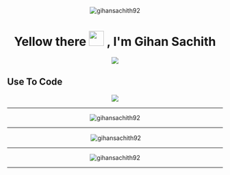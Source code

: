  <p align="center"> <img src="https://user-images.githubusercontent.com/74038190/240304586-d48893bd-0757-481c-8d7e-ba3e163feae7.png" alt="gihansachith92"  /> </p>
<h1 align="center">Yellow there <img src="https://media.giphy.com/media/hvRJCLFzcasrR4ia7z/giphy.gif" width="35"> , I'm Gihan Sachith</h1>

<p align="center">
  <a href="https://github.com/DenverCoder1/readme-typing-svg"><img src="https://readme-typing-svg.herokuapp.com?font=Time+New+Roman&color=%23C8BE25&size=25&center=true&vCenter=true&width=600&height=100&lines=A+passionate+full+stack+developer+from+Sri+Lanka;Computer+Science+Student+.+.+.+.;Competitive+Programmer+.+.+.+.;Expert+on+Web+development+.+.+.+.;Always+learning+new+things+.+.+.+."></a>
</p>

## Use To Code

<p align="center">
  <a href="https://skillicons.dev">
    <img src="https://skillicons.dev/icons?i=c,html,css,js,java,mysql,php,py,react,tailwind,vite,bootstrap,postgres,postman,spring" />
  </a>
</p>




<hr>
<p  align="center"><img align="center" src="https://github-readme-stats.vercel.app/api/top-langs?username=gihansachith92&show_icons=true&locale=en&layout=compact" alt="gihansachith92" /></p>
<hr>
<p  align="center">&nbsp;<img align="center" src="https://github-readme-stats.vercel.app/api?username=gihansachith92&show_icons=true&locale=en" alt="gihansachith92" /></p>
<hr>
<p  align="center"><img align="center" src="https://github-readme-streak-stats.herokuapp.com/?user=gihansachith92&" alt="gihansachith92" /></p>
<hr>

